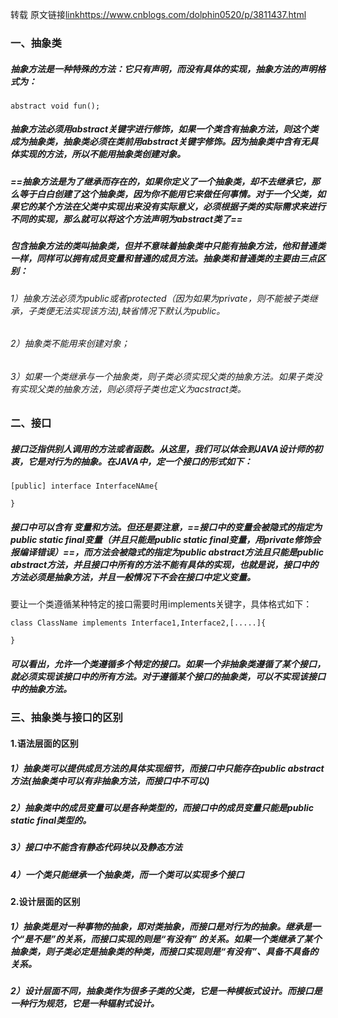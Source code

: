 转载 原文链接[link](https://note.youdao.com/)https://www.cnblogs.com/dolphin0520/p/3811437.html
### 一、抽象类
##### 抽象方法是一种特殊的方法：它只有声明，而没有具体的实现，抽象方法的声明格式为：

```
abstract void fun();
```
##### 抽象方法必须用abstract关键字进行修饰，如果一个类含有抽象方法，则这个类成为抽象类，抽象类必须在类前用abstract关键字修饰。因为抽象类中含有无具体实现的方法，所以不能用抽象类创建对象。
##### ==抽象方法是为了继承而存在的，如果你定义了一个抽象类，却不去继承它，那么等于白白创建了这个抽象类，因为你不能用它来做任何事情。对于一个父类，如果它的某个方法在父类中实现出来没有实际意义，必须根据子类的实际需求来进行不同的实现，那么就可以将这个方法声明为abstract类了==
##### 包含抽象方法的类叫抽象类，但并不意味着抽象类中只能有抽象方法，他和普通类一样，同样可以拥有成员变量和普通的成员方法。抽象类和普通类的主要由三点区别：

###### 1）抽象方法必须为public或者protected（因为如果为private，则不能被子类继承，子类便无法实现该方法),缺省情况下默认为public。

###### 2）抽象类不能用来创建对象；

###### 3）如果一个类继承与一个抽象类，则子类必须实现父类的抽象方法。如果子类没有实现父类的抽象方法，则必须将子类也定义为acstract类。
### 二、接口
##### 接口泛指供别人调用的方法或者函数。从这里，我们可以体会到JAVA设计师的初衷，它是对行为的抽象。在JAVA中，定一个接口的形式如下：

```
[public] interface InterfaceNAme{
    
}
```
##### 接口中可以含有 变量和方法。但还是要注意，==接口中的变量会被隐式的指定为public static final变量（并且只能是public static final变量，用private修饰会报编译错误）==，而方法会被隐式的指定为public abstract方法且只能是public abstract方法，并且接口中所有的方法不能有具体的实现，也就是说，接口中的方法必须是抽象方法，并且一般情况下不会在接口中定义变量。
要让一个类遵循某种特定的接口需要时用implements关键字，具体格式如下：

```
class ClassName implements Interface1,Interface2,[.....]{
    
}
```
##### 可以看出，允许一个类遵循多个特定的接口。如果一个非抽象类遵循了某个接口，就必须实现该接口中的所有方法。对于遵循某个接口的抽象类，可以不实现该接口中的抽象方法。
### 三、抽象类与接口的区别
#### 1.语法层面的区别
##### 1）抽象类可以提供成员方法的具体实现细节，而接口中只能存在public abstract方法(抽象类中可以有非抽象方法，而接口中不可以)
##### 2）抽象类中的成员变量可以是各种类型的，而接口中的成员变量只能是public static final类型的。
##### 3）接口中不能含有静态代码块以及静态方法
##### 4）一个类只能继承一个抽象类，而一个类可以实现多个接口
#### 2.设计层面的区别
##### 1）抽象类是对一种事物的抽象，即对类抽象，而接口是对行为的抽象。继承是一个“是不是”的关系，而接口实现的则是“有没有” 的关系。如果一个类继承了某个抽象类，则子类必定是抽象类的种类，而接口实现则是“有没有”、具备不具备的关系。
##### 2）设计层面不同，抽象类作为很多子类的父类，它是一种模板式设计。而接口是一种行为规范，它是一种辐射式设计。